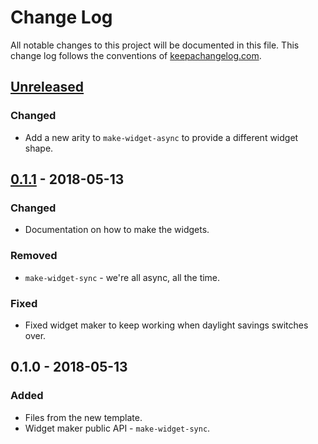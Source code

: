 # Change Log
All notable changes to this project will be documented in this file. This change log follows the conventions of [keepachangelog.com](http://keepachangelog.com/).

## [Unreleased]
### Changed
- Add a new arity to `make-widget-async` to provide a different widget shape.

## [0.1.1] - 2018-05-13
### Changed
- Documentation on how to make the widgets.

### Removed
- `make-widget-sync` - we're all async, all the time.

### Fixed
- Fixed widget maker to keep working when daylight savings switches over.

## 0.1.0 - 2018-05-13
### Added
- Files from the new template.
- Widget maker public API - `make-widget-sync`.

[Unreleased]: https://github.com/your-name/mabank/compare/0.1.1...HEAD
[0.1.1]: https://github.com/your-name/mabank/compare/0.1.0...0.1.1
